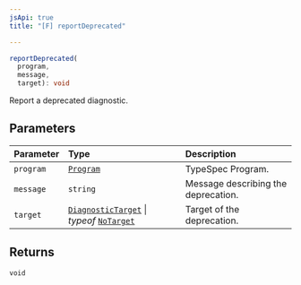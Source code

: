 ```yaml
---
jsApi: true
title: "[F] reportDeprecated"

---
```

```ts
reportDeprecated(
  program,
  message,
  target): void
```

Report a deprecated diagnostic.

## Parameters

| Parameter | Type | Description |
| :------ | :------ | :------ |
| `program` | [`Program`](Interface.Program.md) | TypeSpec Program. |
| `message` | `string` | Message describing the deprecation. |
| `target` | [`DiagnosticTarget`](Type.DiagnosticTarget.md) \| *typeof* [`NoTarget`](Variable.NoTarget.md) | Target of the deprecation. |

## Returns

`void`
